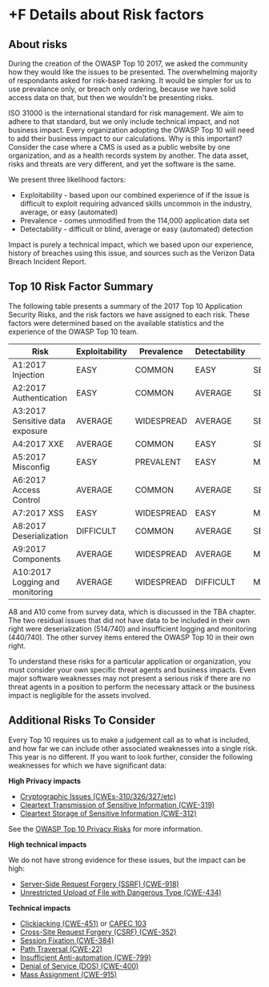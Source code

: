 # +F Details about Risk factors

## About risks

During the creation of the OWASP Top 10 2017, we asked the community how they would like the issues to be presented. The overwhelming majority of respondants asked for risk-based ranking. It would be simpler for us to use prevalance only, or breach only ordering, because we have solid access data on that, but then we wouldn't be presenting risks. 

ISO 31000 is the international standard for risk management. We aim to adhere to that standard, but we only include technical impact, and not business impact. Every organization adopting the OWASP Top 10 will need to add their business impact to our calculations. Why is this important? Consider the case where a CMS is used as a public website by one organization, and as a health records system by another. The data asset, risks and threats are very different, and yet the software is the same. 

We present three likelihood factors:
* Exploitability - based upon our combined experience of if the issue is difficult to exploit requiring advanced skills uncommon in the industry, average, or easy (automated)
* Prevalence - comes unmodified from the 114,000 application data set
* Detectability - difficult or blind, average or easy (automated) detection

Impact is purely a technical impact, which we based upon our experience, history of breaches using this issue, and sources such as the Verizon Data Breach Incident Report.

## Top 10 Risk Factor Summary

The following table presents a summary of the 2017 Top 10 Application Security Risks, and the risk factors we have assigned to each risk. These factors were determined based on the available statistics and the experience of the OWASP Top 10 team. 

| Risk | Exploitability | Prevalence | Detectability | Impact | Score |
| --- | --- | --- | --- | --- | --- | 
| A1:2017 Injection |  EASY | COMMON | EASY | SEVERE | 8.0 |
| A2:2017 Authentication |  EASY | COMMON | AVERAGE | SEVERE | 7.0 |
| A3:2017 Sensitive data exposure |  AVERAGE | WIDESPREAD | AVERAGE | SEVERE | 7.0 |
| A4:2017 XXE |  AVERAGE | COMMON | EASY | SEVERE | 7.0 |
| A5:2017 Misconfig |  EASY | PREVALENT | EASY | MODERATE | 6.7 |
| A6:2017 Access Control |  AVERAGE | COMMON |  AVERAGE | SEVERE | 6.0 |
| A7:2017 XSS |  EASY | WIDESPREAD | EASY | MODERATE | 6.0 |
| A8:2017 Deserialization |  DIFFICULT | COMMON | AVERAGE | SEVERE | 5.0 |
| A9:2017 Components |  AVERAGE | WIDESPREAD | AVERAGE | MODERATE | 4.7 |
| A10:2017 Logging and monitoring|  AVERAGE | WIDESPREAD | DIFFICULT | MODERATE | 4.0 |

A8 and A10 come from survey data, which is discussed in the TBA chapter. The two residual issues that did not have data to be included in their own right were deserialization (514/740) and insufficient logging and monitoring (440/740). The other survey items entered the OWASP Top 10 in their own right. 

To understand these risks for a particular application or organization, you must consider your own specific threat agents and business impacts. Even major software weaknesses may not present a serious risk if there are no threat agents in a position to perform the necessary attack or the business impact is negligible for the assets involved.

## Additional Risks To Consider

Every Top 10 requires us to make a judgement call as to what is included, and how far we can include other associated weaknesses into a single risk. This year is no different. If you want to look further, consider the following weaknesses for which we have significant data:

**High Privacy impacts**

* [Cryptographic Issues (CWEs-310/326/327/etc)](https://cwe.mitre.org/data/definitions/310.html)
* [Cleartext Transmission of Sensitive Information (CWE-319)](https://cwe.mitre.org/data/definitions/319.html)
* [Cleartext Storage of Sensitive Information (CWE-312)](https://cwe.mitre.org/data/definitions/312.html)

See the [OWASP Top 10 Privacy Risks](https://www.owasp.org/index.php/OWASP_Top_10_Privacy_Risks_Project) for more information. 

**High technical impacts**

We do not have strong evidence for these issues, but the impact can be high:

* [Server-Side Request Forgery (SSRF) (CWE-918)](https://cwe.mitre.org/data/definitions/918.html)
* [Unrestricted Upload of File with Dangerous Type (CWE-434)](https://cwe.mitre.org/data/definitions/434.html)

**Technical impacts**

* [Clickjacking (CWE-451)](https://cwe.mitre.org/data/definitions/451.html) or [CAPEC 103](https://capec.mitre.org/data/definitions/103.html)
* [Cross-Site Request Forgery (CSRF) (CWE-352)](https://cwe.mitre.org/data/definitions/352.html)
* [Session Fixation (CWE-384)](https://cwe.mitre.org/data/definitions/384.html)
* [Path Traversal (CWE-22)](https://cwe.mitre.org/data/definitions/22.html)
* [Insufficient Anti-automation (CWE-799)](https://cwe.mitre.org/data/definitions/799.html)
* [Denial of Service (DOS) (CWE-400)](https://cwe.mitre.org/data/definitions/400.html)
* [Mass Assignment (CWE-915)](https://cwe.mitre.org/data/definitions/915.html)

